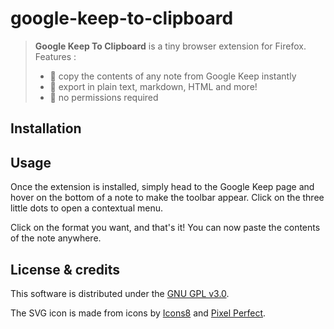 # google-keep-to-clipboard

> **Google Keep To Clipboard** is a tiny browser extension for Firefox.
> Features :
> * 📒 copy the contents of any note from Google Keep instantly
> * 📝 export in plain text, markdown, HTML and more!
> * 🤙 no permissions required

## Installation

## Usage

Once the extension is installed, simply head to the Google Keep page and hover
on the bottom of a note to make the toolbar appear. Click on the three little
dots to open a contextual menu.

Click on the format you want, and that's it! You can now paste the contents of
the note anywhere.

## License & credits
This software is distributed under the [GNU GPL v3.0](https://spdx.org/licenses/GPL-3.0.html).

The SVG icon is made from icons by [Icons8](https://icons8.com/icons) and [Pixel Perfect](https://www.flaticon.com/authors/pixel-perfect).
